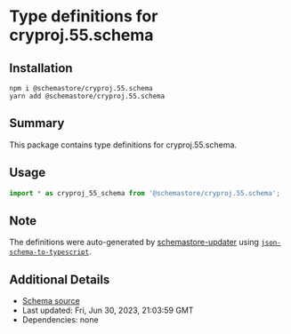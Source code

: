 # Type definitions for cryproj.55.schema

## Installation

```
npm i @schemastore/cryproj.55.schema
yarn add @schemastore/cryproj.55.schema
```

## Summary

This package contains type definitions for cryproj.55.schema.

## Usage

```ts
import * as cryproj_55_schema from '@schemastore/cryproj.55.schema';
```

## Note

The definitions were auto-generated by [schemastore-updater](https://github.com/ffflorian/schemastore-updater) using [`json-schema-to-typescript`](https://www.npmjs.com/package/json-schema-to-typescript).

## Additional Details

* [Schema source](https://github.com/SchemaStore/schemastore/tree/master/src/schemas/json/cryproj.55.schema)
* Last updated: Fri, Jun 30, 2023, 21:03:59 GMT
* Dependencies: none
